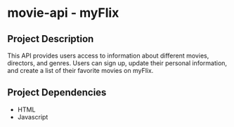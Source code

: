 # movie-api - myFlix

## Project Description
This API provides users access to information about different movies, directors, and genres. Users can sign up, update their personal information, and create a list of their favorite movies on myFlix.


## Project Dependencies
 - HTML
 - Javascript
 
